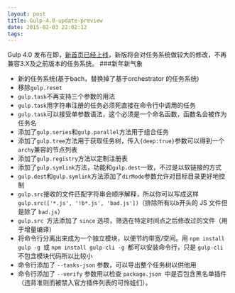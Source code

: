 ```yaml
---
layout: post
title: Gulp-4.0-update-preview
date: 2015-02-03 22:02:12
tags:
---
```

Gulp 4.0 发布在即，[新首页已经上线](http://gulpjs.com/)，新版将会对任务系统做较大的修改，不再兼容3.X及之前版本的任务系统。<!--more-->
###新年新气象
- 新的任务系统(基于bach，替换掉了基于orchestrator 的任务系统)
- 移除`gulp.reset`
- `gulp.task`不再支持三个参数的用法
- `gulp.task`用字符串注册的任务必须死直接在命令行中调用的任务
- `gulp.task`可以接受单参数语法，这个必须是一个命名函数，函数名会被作为任务名
- 添加了`gulp.series`和`gulp.parallel`方法用于组合任务
- 添加了`gulp.tree`方法用于获取任务树，传入`{deep:true}`参数可以得到一个`archy`兼容的节点列表
- 添加了`gulp.registry`方法以定制注册表
- 添加了`gulp.symlink`方法，功能和`gulp.dest`一致，不过是以软链接的方式
- `gulp.dest`和`gulp.symlink`方法添加了`dirMode`参数允许对目标目录更好地控制
- `gulp.src`接收的文件匹配字符串会顺序解释，所以你可以写成这样 `gulp.src(['*.js', '!b*.js', 'bad.js'])`（排除所有以` b `开头的 JS 文件但是除了 `bad.js`）
- `gulp.src `方法添加了 `since` 选项，筛选在特定时间点之后修改过的文件（用于增量编译）
- 将命令行分离出来成为一个独立模块，以便节约带宽/空间。用 `npm install gulp -g `或 `npm install gulp-cli -g `都可以安装命令行，只是 `gulp-cli `不包含模块代码所以比较小
- 命令行添加了 `--tasks-json` 参数，可以导出整个任务树以供他用
- 命令行添加了 `--verify` 参数用以检查 `package.json `中是否包含黑名单插件（违背准则而被禁入官方插件列表的可怜娃们）。